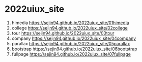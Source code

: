 # 2022uiux_site
1. himedia https://sejin94.github.io/2022uiux_site/01himedia
2. college https://sejin94.github.io/2022uiux_site/02college
3. tour https://sejin94.github.io/2022uiux_site/03tour
4. company https://sejin94.github.io/2022uiux_site/04company
5. parallax https://sejin94.github.io/2022uiux_site/05parallax
6. bootstrap https://sejin94.github.io/2022uiux_site/06bootstrap
7. fullpage https://sejin94.github.io/2022uiux_site/07fullpage